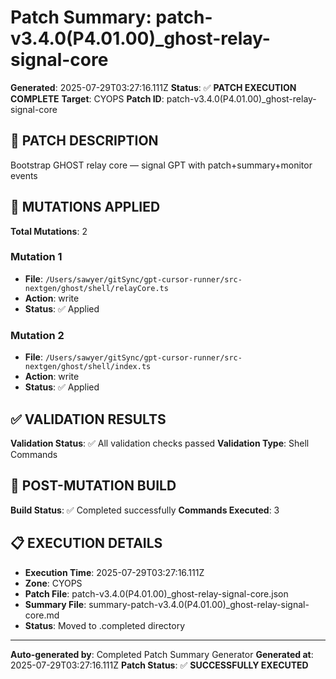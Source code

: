 # Patch Summary: patch-v3.4.0(P4.01.00)_ghost-relay-signal-core

**Generated**: 2025-07-29T03:27:16.111Z
**Status**: ✅ **PATCH EXECUTION COMPLETE**
**Target**: CYOPS
**Patch ID**: patch-v3.4.0(P4.01.00)_ghost-relay-signal-core

## 🎯 **PATCH DESCRIPTION**

Bootstrap GHOST relay core — signal GPT with patch+summary+monitor events

## 🔧 **MUTATIONS APPLIED**

**Total Mutations**: 2

### **Mutation 1**
- **File**: `/Users/sawyer/gitSync/gpt-cursor-runner/src-nextgen/ghost/shell/relayCore.ts`
- **Action**: write
- **Status**: ✅ Applied

### **Mutation 2**
- **File**: `/Users/sawyer/gitSync/gpt-cursor-runner/src-nextgen/ghost/shell/index.ts`
- **Action**: write
- **Status**: ✅ Applied

## ✅ **VALIDATION RESULTS**

**Validation Status**: ✅ All validation checks passed
**Validation Type**: Shell Commands

## 🚀 **POST-MUTATION BUILD**

**Build Status**: ✅ Completed successfully
**Commands Executed**: 3

## 📋 **EXECUTION DETAILS**

- **Execution Time**: 2025-07-29T03:27:16.111Z
- **Zone**: CYOPS
- **Patch File**: patch-v3.4.0(P4.01.00)_ghost-relay-signal-core.json
- **Summary File**: summary-patch-v3.4.0(P4.01.00)_ghost-relay-signal-core.md
- **Status**: Moved to .completed directory

---
**Auto-generated by**: Completed Patch Summary Generator
**Generated at**: 2025-07-29T03:27:16.111Z
**Patch Status**: ✅ **SUCCESSFULLY EXECUTED**

